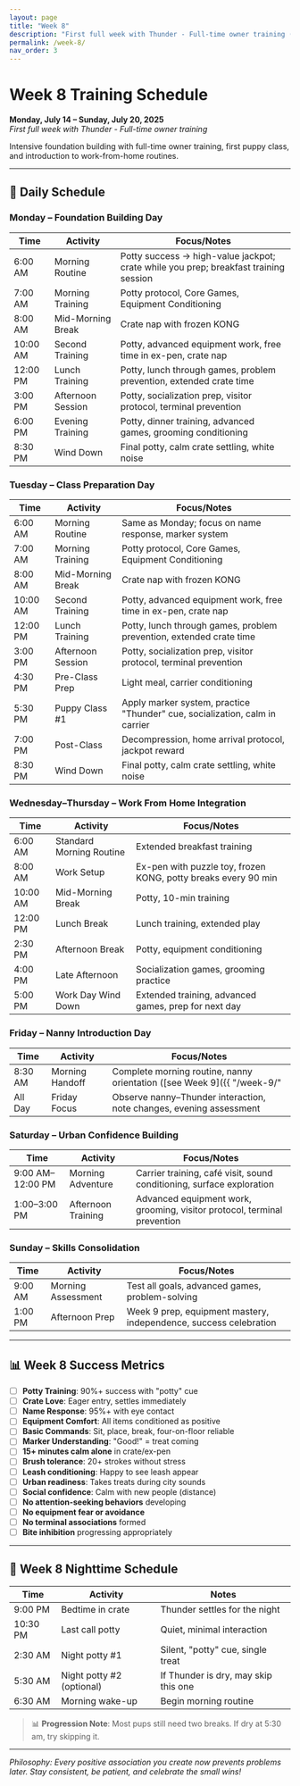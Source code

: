 ```yaml
---
layout: page
title: "Week 8"
description: "First full week with Thunder - Full-time owner training (July 14-20, 2025)"
permalink: /week-8/
nav_order: 3
---
```


# Week 8 Training Schedule
**Monday, July 14 – Sunday, July 20, 2025**  
*First full week with Thunder - Full-time owner training*

Intensive foundation building with full-time owner training, first puppy class, and introduction to work-from-home routines.

---

## 📅 Daily Schedule

### **Monday – Foundation Building Day**

<!-- Table: Monday Schedule -->

| Time | Activity | Focus/Notes |
|------|----------|-------------|
| 6:00 AM | Morning Routine | Potty success → high-value jackpot; crate while you prep; breakfast training session |
| 7:00 AM | Morning Training | Potty protocol, Core Games, Equipment Conditioning |
| 8:00 AM | Mid-Morning Break | Crate nap with frozen KONG |
| 10:00 AM | Second Training | Potty, advanced equipment work, free time in ex-pen, crate nap |
| 12:00 PM | Lunch Training | Potty, lunch through games, problem prevention, extended crate time |
| 3:00 PM | Afternoon Session | Potty, socialization prep, visitor protocol, terminal prevention |
| 6:00 PM | Evening Training | Potty, dinner training, advanced games, grooming conditioning |
| 8:30 PM | Wind Down | Final potty, calm crate settling, white noise |

### **Tuesday – Class Preparation Day**
| Time | Activity | Focus/Notes |
|------|----------|-------------|
| 6:00 AM | Morning Routine | Same as Monday; focus on name response, marker system |
| 7:00 AM | Morning Training | Potty protocol, Core Games, Equipment Conditioning |
| 8:00 AM | Mid-Morning Break | Crate nap with frozen KONG |
| 10:00 AM | Second Training | Potty, advanced equipment work, free time in ex-pen, crate nap |
| 12:00 PM | Lunch Training | Potty, lunch through games, problem prevention, extended crate time |
| 3:00 PM | Afternoon Session | Potty, socialization prep, visitor protocol, terminal prevention |
| 4:30 PM | Pre-Class Prep | Light meal, carrier conditioning |
| 5:30 PM | Puppy Class #1 | Apply marker system, practice "Thunder" cue, socialization, calm in carrier |
| 7:00 PM | Post-Class | Decompression, home arrival protocol, jackpot reward |
| 8:30 PM | Wind Down | Final potty, calm crate settling, white noise |

### **Wednesday–Thursday – Work From Home Integration**
| Time | Activity | Focus/Notes |
|------|----------|-------------|
| 6:00 AM | Standard Morning Routine | Extended breakfast training |
| 8:00 AM | Work Setup | Ex-pen with puzzle toy, frozen KONG, potty breaks every 90 min |
| 10:00 AM | Mid-Morning Break | Potty, 10-min training |
| 12:00 PM | Lunch Break | Lunch training, extended play |
| 2:30 PM | Afternoon Break | Potty, equipment conditioning |
| 4:00 PM | Late Afternoon | Socialization games, grooming practice |
| 5:00 PM | Work Day Wind Down | Extended training, advanced games, prep for next day |

### **Friday – Nanny Introduction Day**
| Time | Activity | Focus/Notes |
|------|----------|-------------|
| 8:30 AM | Morning Handoff | Complete morning routine, nanny orientation ([see Week 9]({{ "/week-9/" | relative_url }})), progress notes |
| All Day | Friday Focus | Observe nanny–Thunder interaction, note changes, evening assessment |

### **Saturday – Urban Confidence Building**
| Time | Activity | Focus/Notes |
|------|----------|-------------|
| 9:00 AM–12:00 PM | Morning Adventure | Carrier training, café visit, sound conditioning, surface exploration |
| 1:00–3:00 PM | Afternoon Training | Advanced equipment work, grooming, visitor protocol, terminal prevention |

### **Sunday – Skills Consolidation**
| Time | Activity | Focus/Notes |
|------|----------|-------------|
| 9:00 AM | Morning Assessment | Test all goals, advanced games, problem-solving |
| 1:00 PM | Afternoon Prep | Week 9 prep, equipment mastery, independence, success celebration |

---

## 📊 Week 8 Success Metrics
- [ ] **Potty Training**: 90%+ success with "potty" cue
- [ ] **Crate Love**: Eager entry, settles immediately
- [ ] **Name Response**: 95%+ with eye contact
- [ ] **Equipment Comfort**: All items conditioned as positive
- [ ] **Basic Commands**: Sit, place, break, four-on-floor reliable
- [ ] **Marker Understanding**: "Good!" = treat coming
- [ ] **15+ minutes calm alone** in crate/ex-pen
- [ ] **Brush tolerance**: 20+ strokes without stress
- [ ] **Leash conditioning**: Happy to see leash appear
- [ ] **Urban readiness**: Takes treats during city sounds
- [ ] **Social confidence**: Calm with new people (distance)
- [ ] **No attention-seeking behaviors** developing
- [ ] **No equipment fear or avoidance**
- [ ] **No terminal associations** formed
- [ ] **Bite inhibition** progressing appropriately

---

## 🌙 Week 8 Nighttime Schedule
| Time      | Activity                | Notes                                 |
|-----------|-------------------------|---------------------------------------|
| 9:00 PM   | Bedtime in crate        | Thunder settles for the night         |
| 10:30 PM  | Last call potty         | Quiet, minimal interaction            |
| 2:30 AM   | Night potty #1          | Silent, "potty" cue, single treat     |
| 5:30 AM   | Night potty #2 (optional)| If Thunder is dry, may skip this one  |
| 6:30 AM   | Morning wake-up         | Begin morning routine                 |

> 📊 **Progression Note**: Most pups still need two breaks. If dry at 5:30 am, try skipping it.

---

*Philosophy: Every positive association you create now prevents problems later. Stay consistent, be patient, and celebrate the small wins!* 